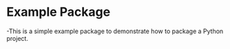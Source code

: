# Example Package

-This is a simple example package to demonstrate how to package a Python project.
